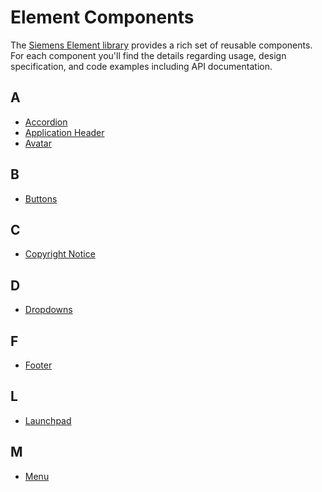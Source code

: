 # Element Components

The [Siemens Element library](https://github.com/siemens/element)
provides a rich set of reusable components. For each component you'll find the
details regarding usage, design specification, and code examples including API
documentation.

## A

- [Accordion](layout-navigation/accordion.md)
- [Application Header](layout-navigation/application-header.md)
- [Avatar](status-notifications/avatar.md)

## B

- [Buttons](buttons-menus/buttons.md)

## C

- [Copyright Notice](status-notifications/copyright-notice.md)

## D

- [Dropdowns](buttons-menus/dropdowns.md)

## F

- [Footer](layout-navigation/footer.md)

## L

- [Launchpad](layout-navigation/launchpad.md)

## M

- [Menu](buttons-menus/menu.md)
